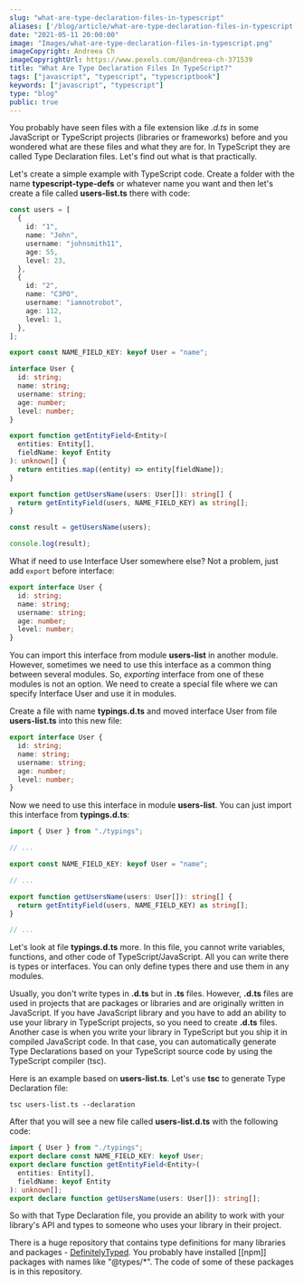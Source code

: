 ```yaml
---
slug: "what-are-type-declaration-files-in-typescript"
aliases: ['/blog/article/what-are-type-declaration-files-in-typescript']
date: "2021-05-11 20:00:00"
image: "Images/what-are-type-declaration-files-in-typescript.png"
imageCopyright: Andreea Ch
imageCopyrightUrl: https://www.pexels.com/@andreea-ch-371539
title: "What Are Type Declaration Files In TypeScript?"
tags: ["javascript", "typescript", "typescriptbook"]
keywords: ["javascript", "typescript"]
type: "blog"
public: true
---
```



You probably have seen files with a file extension like _.d.ts_ in some JavaScript or TypeScript projects (libraries or frameworks) before and you wondered what are these files and what they are for. In TypeScript they are called Type Declaration files. Let's find out what is that practically.


Let's create a simple example with TypeScript code. Create a folder with the name **typescript-type-defs** or whatever name you want and then let's create a file called **users-list.ts** there with code:

```ts
const users = [
  {
    id: "1",
    name: "John",
    username: "johnsmith11",
    age: 55,
    level: 23,
  },
  {
    id: "2",
    name: "C3PO",
    username: "iamnotrobot",
    age: 112,
    level: 1,
  },
];

export const NAME_FIELD_KEY: keyof User = "name";

interface User {
  id: string;
  name: string;
  username: string;
  age: number;
  level: number;
}

export function getEntityField<Entity>(
  entities: Entity[],
  fieldName: keyof Entity
): unknown[] {
  return entities.map((entity) => entity[fieldName]);
}

export function getUsersName(users: User[]): string[] {
  return getEntityField(users, NAME_FIELD_KEY) as string[];
}

const result = getUsersName(users);

console.log(result);
```

What if need to use Interface User somewhere else? Not a problem, just add `export` before interface:

```ts
export interface User {
  id: string;
  name: string;
  username: string;
  age: number;
  level: number;
}
```

You can import this interface from module **users-list** in another module. However, sometimes we need to use this interface as a common thing between several modules. So, _exporting_ interface from one of these modules is not an option. We need to create a special file where we can specify Interface User and use it in modules.


Create a file with name **typings.d.ts** and moved interface User from file **users-list.ts** into this new file:

```ts
export interface User {
  id: string;
  name: string;
  username: string;
  age: number;
  level: number;
}
```

Now we need to use this interface in module **users-list**. You can just import this interface from **typings.d.ts**:

```ts
import { User } from "./typings";

// ...

export const NAME_FIELD_KEY: keyof User = "name";

// ...

export function getUsersName(users: User[]): string[] {
  return getEntityField(users, NAME_FIELD_KEY) as string[];
}

// ...
```

Let's look at file **typings.d.ts** more. In this file, you cannot write variables, functions, and other code of TypeScript/JavaScript. All you can write there is types or interfaces. You can only define types there and use them in any modules.

Usually, you don't write types in **.d.ts** but in **.ts** files. However, **.d.ts** files are used in projects that are packages or libraries and are originally written in JavaScript. If you have JavaScript library and you have to add an ability to use your library in TypeScript projects, so you need to create **.d.ts** files. Another case is when you write your library in TypeScript but you ship it in compiled JavaScript code. In that case, you can automatically generate Type Declarations based on your TypeScript source code by using the TypeScript compiler (tsc).

Here is an example based on **users-list.ts**. Let's use **tsc** to generate Type Declaration file:

```
tsc users-list.ts --declaration
```

After that you will see a new file called **users-list.d.ts** with the following code:

```ts
import { User } from "./typings";
export declare const NAME_FIELD_KEY: keyof User;
export declare function getEntityField<Entity>(
  entities: Entity[],
  fieldName: keyof Entity
): unknown[];
export declare function getUsersName(users: User[]): string[];
```

So with that Type Declaration file, you provide an ability to work with your library's API and types to someone who uses your library in their project.

There is a huge repository that contains type definitions for many libraries and packages - [DefinitelyTyped](https://github.com/DefinitelyTyped/DefinitelyTyped). You probably have installed [[npm]] packages with names like "@types/\*". The code of some of these packages is in this repository.
